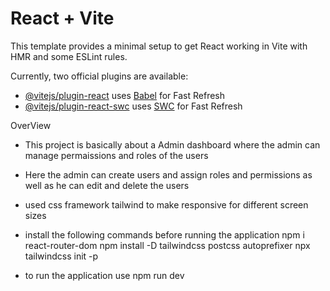 # React + Vite

This template provides a minimal setup to get React working in Vite with HMR and some ESLint rules.

Currently, two official plugins are available:

- [@vitejs/plugin-react](https://github.com/vitejs/vite-plugin-react/blob/main/packages/plugin-react/README.md) uses [Babel](https://babeljs.io/) for Fast Refresh
- [@vitejs/plugin-react-swc](https://github.com/vitejs/vite-plugin-react-swc) uses [SWC](https://swc.rs/) for Fast Refresh

OverView 

- This project is basically about a Admin dashboard where the admin can manage permaissions and roles 
   of the users

- Here the admin can create users and assign roles and permissions as well as he can edit and delete the users

- used css framework tailwind to make responsive for different screen sizes 

- install the following commands before running the application
    npm i react-router-dom 
    npm install -D tailwindcss postcss autoprefixer
    npx tailwindcss init -p

- to run the application use npm run dev

